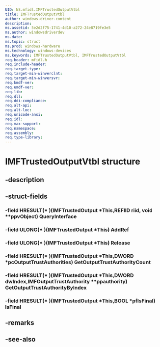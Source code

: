 ```yaml
---
UID: NS.mfidl.IMFTrustedOutputVtbl
title: IMFTrustedOutputVtbl
author: windows-driver-content
description: 
ms.assetid: 5e2d2f75-1741-4d10-a272-24e8719fe3e5
ms.author: windowsdriverdev
ms.date: 
ms.topic: struct
ms.prod: windows-hardware
ms.technology: windows-devices
ms.keywords: IMFTrustedOutputVtbl, IMFTrustedOutputVtbl
req.header: mfidl.h
req.include-header:
req.target-type:
req.target-min-winverclnt:
req.target-min-winversvr:
req.kmdf-ver:
req.umdf-ver:
req.lib:
req.dll:
req.ddi-compliance:
req.alt-api:
req.alt-loc:
req.unicode-ansi:
req.idl:
req.max-support:
req.namespace:
req.assembly:
req.type-library:
---
```


# IMFTrustedOutputVtbl structure

## -description



## -struct-fields

### -field HRESULT(* )(IMFTrustedOutput *This,REFIID riid, void **ppvObject) QueryInterface			
 	
### -field ULONG(* )(IMFTrustedOutput *This) AddRef			
 	
### -field ULONG(* )(IMFTrustedOutput *This) Release			
 	
### -field HRESULT(* )(IMFTrustedOutput *This,DWORD *pcOutputTrustAuthorities) GetOutputTrustAuthorityCount			
 	
### -field HRESULT(* )(IMFTrustedOutput *This,DWORD dwIndex,IMFOutputTrustAuthority **ppauthority) GetOutputTrustAuthorityByIndex			
 	
### -field HRESULT(* )(IMFTrustedOutput *This,BOOL *pfIsFinal) IsFinal			
 	
## -remarks

## -see-also